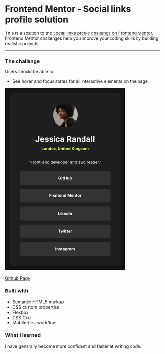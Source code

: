 # Frontend Mentor - Social links profile solution

This is a solution to the [Social links profile challenge on Frontend Mentor](https://www.frontendmentor.io/challenges/social-links-profile-UG32l9m6dQ). Frontend Mentor challenges help you improve your coding skills by building realistic projects. 

---

### The challenge

Users should be able to:

- See hover and focus states for all interactive elements on the page


![](./assets/images/solution-screenshot.png)

[Github Page](https://defphisy.github.io/social-links-profile-main/)

### Built with

- Semantic HTML5 markup
- CSS custom properties
- Flexbox
- CSS Grid
- Mobile-first workflow


### What I learned

I have generally become more confident and faster at writing code.